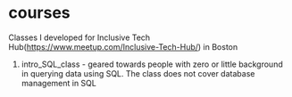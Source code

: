 # courses
Classes I developed for Inclusive Tech Hub(https://www.meetup.com/Inclusive-Tech-Hub/) in Boston

1. intro_SQL_class - geared towards people with zero or little background in querying data using SQL. The class does not cover database management in SQL
